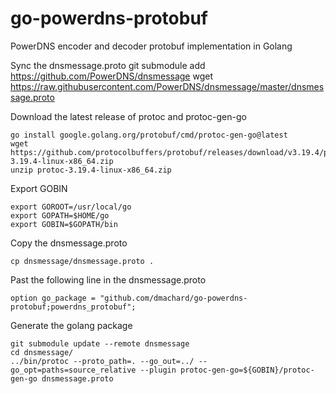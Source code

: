 # go-powerdns-protobuf

PowerDNS encoder and decoder protobuf implementation in Golang 

Sync the dnsmessage.proto
    git submodule add https://github.com/PowerDNS/dnsmessage
    wget https://raw.githubusercontent.com/PowerDNS/dnsmessage/master/dnsmessage.proto

Download the latest release of protoc and protoc-gen-go

    go install google.golang.org/protobuf/cmd/protoc-gen-go@latest
    wget https://github.com/protocolbuffers/protobuf/releases/download/v3.19.4/protoc-3.19.4-linux-x86_64.zip
    unzip protoc-3.19.4-linux-x86_64.zip

Export GOBIN

    export GOROOT=/usr/local/go
    export GOPATH=$HOME/go
    export GOBIN=$GOPATH/bin

Copy the dnsmessage.proto

    cp dnsmessage/dnsmessage.proto .

Past the following line in the dnsmessage.proto

    option go_package = "github.com/dmachard/go-powerdns-protobuf;powerdns_protobuf";

Generate the golang package

    git submodule update --remote dnsmessage
    cd dnsmessage/
    ../bin/protoc --proto_path=. --go_out=../ --go_opt=paths=source_relative --plugin protoc-gen-go=${GOBIN}/protoc-gen-go dnsmessage.proto 